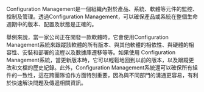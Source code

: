 Configuration Management是一個組織內對於產品、系統、軟體等元件的監控、控制及管理。透過Configuration Management，可以確保產品或系統在整個生命週期中的版本、配置及狀態是正確的。 

舉例來說，當一家公司正在開發一款軟體時，它會使用Configuration Management系統來跟蹤該軟體的所有版本、與其他軟體的相依性、與硬體的相容性、安裝和部署的流程以及數據庫遷移等等。如果使用 Configuration Management系統，當更新版本時，它可以輕鬆地回到以前的版本，以及跟蹤更改和文檔的歷史紀錄。此外，Configuration Management系統還可以確保所有組件的一致性，這在跨團隊協作方面特別重要，因為與不同部門的溝通更容易，有利於快速解決問題及傳遞相關資訊。